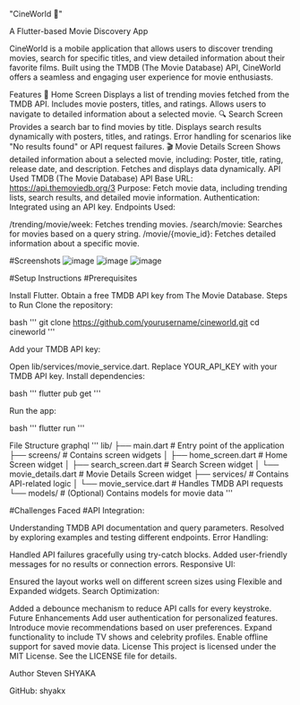"CineWorld 🎥"


A Flutter-based Movie Discovery App

CineWorld is a mobile application that allows users to discover trending movies, search for specific titles, and view detailed information about their favorite films. Built using the TMDB (The Movie Database) API, CineWorld offers a seamless and engaging user experience for movie enthusiasts.

Features
🌟 Home Screen
Displays a list of trending movies fetched from the TMDB API.
Includes movie posters, titles, and ratings.
Allows users to navigate to detailed information about a selected movie.
🔍 Search Screen
Provides a search bar to find movies by title.
Displays search results dynamically with posters, titles, and ratings.
Error handling for scenarios like "No results found" or API request failures.
🎬 Movie Details Screen
Shows detailed information about a selected movie, including:
Poster, title, rating, release date, and description.
Fetches and displays data dynamically.
API Used
TMDB (The Movie Database) API
Base URL: https://api.themoviedb.org/3
Purpose: Fetch movie data, including trending lists, search results, and detailed movie information.
Authentication: Integrated using an API key.
Endpoints Used:


/trending/movie/week: Fetches trending movies.
/search/movie: Searches for movies based on a query string.
/movie/{movie_id}: Fetches detailed information about a specific movie.


#Screenshots
![image](https://github.com/user-attachments/assets/87a1aa7b-f8c0-43ca-b208-cc8b6e5dbaee)
![image](https://github.com/user-attachments/assets/be89d5b3-d090-4dd0-b950-2bf89dca9b91)
![image](https://github.com/user-attachments/assets/a0ee29f2-482e-444c-8c29-03cb18b5eb59)



#Setup Instructions
#Prerequisites

Install Flutter.
Obtain a free TMDB API key from The Movie Database.
Steps to Run
Clone the repository:

bash
'''
git clone https://github.com/yourusername/cineworld.git
cd cineworld
'''

Add your TMDB API key:

Open lib/services/movie_service.dart.
Replace YOUR_API_KEY with your TMDB API key.
Install dependencies:

bash
'''
flutter pub get
'''

Run the app:

bash
'''
flutter run
'''


File Structure
graphql
'''
lib/
├── main.dart              # Entry point of the application
├── screens/               # Contains screen widgets
│   ├── home_screen.dart   # Home Screen widget
│   ├── search_screen.dart # Search Screen widget
│   └── movie_details.dart # Movie Details Screen widget
├── services/              # Contains API-related logic
│   └── movie_service.dart # Handles TMDB API requests
└── models/                # (Optional) Contains models for movie data
'''


#Challenges Faced
#API Integration:

Understanding TMDB API documentation and query parameters.
Resolved by exploring examples and testing different endpoints.
Error Handling:

Handled API failures gracefully using try-catch blocks.
Added user-friendly messages for no results or connection errors.
Responsive UI:

Ensured the layout works well on different screen sizes using Flexible and Expanded widgets.
Search Optimization:

Added a debounce mechanism to reduce API calls for every keystroke.
Future Enhancements
Add user authentication for personalized features.
Introduce movie recommendations based on user preferences.
Expand functionality to include TV shows and celebrity profiles.
Enable offline support for saved movie data.
License
This project is licensed under the MIT License. See the LICENSE file for details.

Author
Steven SHYAKA

GitHub: shyakx
